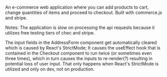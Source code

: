An e-commerce web application where you can add products to cart, change quantities of items and proceed to checkout. Built with commerce.js and stripe.

Notes:
The application is slow on processing the api requests because it utilizes free testing tiers of chec and stripe.

The input fields in the AddressForm component get automatically cleared which is caused by React's StrictMode;
It causes the useEffect hook that is contained in the Checkout component to run twice (or sometimes even three times),
which in turn causes the inputs to re-render(?) resulting in potential loss of user input.
That only happens when React's StrictMode is utilized and only on dev, not on production.
